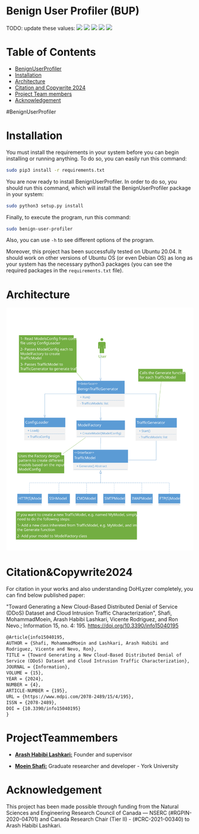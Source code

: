 # Benign User Profiler (BUP)

TODO: update these values:
![](https://img.shields.io/github/stars/pandao/editor.md.svg) ![](https://img.shields.io/github/forks/pandao/editor.md.svg) ![](https://img.shields.io/github/tag/pandao/editor.md.svg) ![](https://img.shields.io/github/release/pandao/editor.md.svg) ![](https://img.shields.io/github/issues/pandao/editor.md.svg)


# Table of Contents

- [BenignUserProfiler](#BenignUserProfiler)
- [Installation](#installation)
- [Architecture](#Architecture)
- [Citation and Copywrite 2024](#Citation&Copywrite2024)
- [Project Team members](#ProjectTeammembers)
- [Acknowledgement](#Acknowledgement)


#BenignUserProfiler




# Installation

You must install the requirements in your system before you can begin installing or running anything. To do so, you can easily run this command:

```bash
sudo pip3 install -r requirements.txt
```

You are now ready to install BenignUserProfiler. In order to do so, you should run this command, which will install the BenignUserProfiler package in your system:

```bash
sudo python3 setup.py install
```

Finally, to execute the program, run this command:

```bash
sudo benign-user-profiler
```
Also, you can use `-h` to see different options of the program.

Moreover, this project has been successfully tested on Ubuntu 20.04. It should work on other versions of Ubuntu OS (or even Debian OS) as long as your system has the necessary python3 packages (you can see the required packages in the `requirements.txt` file).

# Architecture


![](./architecture.svg)


# Citation&Copywrite2024 


 
For citation in your works and also understanding DoHLyzer completely, you can find below published paper:

"Toward Generating a New Cloud-Based Distributed Denial of Service (DDoS) Dataset and Cloud Intrusion Traffic Characterization", Shafi, MohammadMoein, Arash Habibi Lashkari, Vicente Rodriguez, and Ron Nevo.; Information 15, no. 4: 195. https://doi.org/10.3390/info15040195

```
@Article{info15040195,
AUTHOR = {Shafi, MohammadMoein and Lashkari, Arash Habibi and Rodriguez, Vicente and Nevo, Ron},
TITLE = {Toward Generating a New Cloud-Based Distributed Denial of Service (DDoS) Dataset and Cloud Intrusion Traffic Characterization},
JOURNAL = {Information},
VOLUME = {15},
YEAR = {2024},
NUMBER = {4},
ARTICLE-NUMBER = {195},
URL = {https://www.mdpi.com/2078-2489/15/4/195},
ISSN = {2078-2489},
DOI = {10.3390/info15040195}
}
  ```




# ProjectTeammembers 

* [**Arash Habibi Lashkari:**](http://ahlashkari.com/index.asp) Founder and supervisor

* [**Moein Shafi:**](https://github.com/moein-shafi) Graduate researcher and developer - York University



# Acknowledgement
This project has been made possible through funding from the Natural Sciences and Engineering Research Council of Canada — NSERC (#RGPIN-2020-04701) and Canada Research Chair (Tier II) - (#CRC-2021-00340) to Arash Habibi Lashkari.

